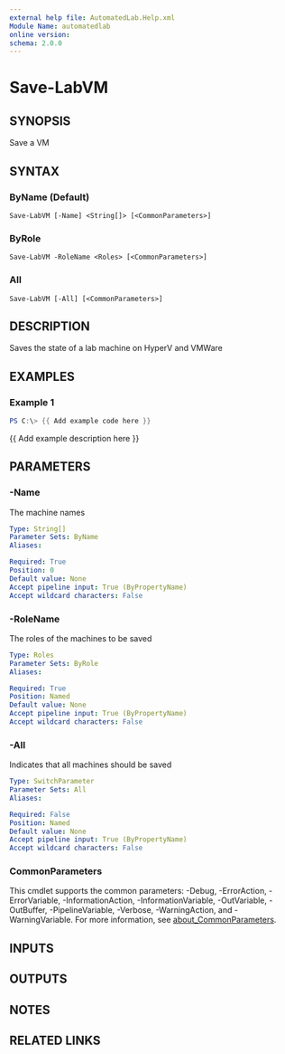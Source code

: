 ```yaml
---
external help file: AutomatedLab.Help.xml
Module Name: automatedlab
online version:
schema: 2.0.0
---
```


# Save-LabVM

## SYNOPSIS
Save a VM

## SYNTAX

### ByName (Default)
```
Save-LabVM [-Name] <String[]> [<CommonParameters>]
```

### ByRole
```
Save-LabVM -RoleName <Roles> [<CommonParameters>]
```

### All
```
Save-LabVM [-All] [<CommonParameters>]
```

## DESCRIPTION
Saves the state of a lab machine on HyperV and VMWare

## EXAMPLES

### Example 1
```powershell
PS C:\> {{ Add example code here }}
```

{{ Add example description here }}

## PARAMETERS

### -Name
The machine names

```yaml
Type: String[]
Parameter Sets: ByName
Aliases:

Required: True
Position: 0
Default value: None
Accept pipeline input: True (ByPropertyName)
Accept wildcard characters: False
```

### -RoleName
The roles of the machines to be saved

```yaml
Type: Roles
Parameter Sets: ByRole
Aliases:

Required: True
Position: Named
Default value: None
Accept pipeline input: True (ByPropertyName)
Accept wildcard characters: False
```

### -All
Indicates that all machines should be saved

```yaml
Type: SwitchParameter
Parameter Sets: All
Aliases:

Required: False
Position: Named
Default value: None
Accept pipeline input: True (ByPropertyName)
Accept wildcard characters: False
```

### CommonParameters
This cmdlet supports the common parameters: -Debug, -ErrorAction, -ErrorVariable, -InformationAction, -InformationVariable, -OutVariable, -OutBuffer, -PipelineVariable, -Verbose, -WarningAction, and -WarningVariable. For more information, see [about_CommonParameters](http://go.microsoft.com/fwlink/?LinkID=113216).

## INPUTS

## OUTPUTS

## NOTES

## RELATED LINKS
